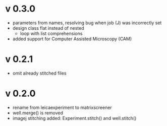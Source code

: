 # v 0.3.0
- parameters from names, resolving bug when job (J) was incorrectly set
- design class flat instead of nested
  - loop with list comprehensions
- added support for Computer Assisted Microscopy (CAM)

# v 0.2.1
- omit already stitched files

# v 0.2.0
- rename from leicaexperiment to matrixscreener
- well.merge() is removed
- imagej stitching added: Experiment.stitch() and well.stitch()
